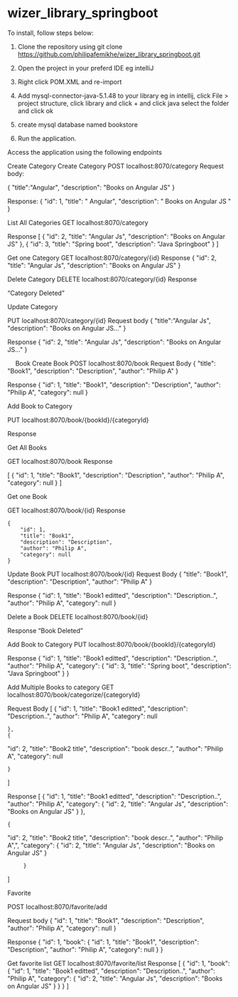 # wizer_library_springboot

To install, follow steps below:

1.  Clone the repository using
    git clone https://github.com/philipafemikhe/wizer_library_springboot.git
    
2. Open the project in your preferd IDE eg intelliJ
3. Right click POM.XML and re-import
4. Add mysql-connector-java-5.1.48 to your library
    eg in intellij, click File > project structure,
    click library and click + and click java
    select the folder and click ok
5. create mysql database named bookstore
6. Run the application.

Access the application using the following endpoints

Create Category
Create Category
POST	localhost:8070/category
Request body: 

{
    "title":"Angular",
    "description": "Books on Angular JS"
}

Response:
{
    "id": 1,
    "title": " Angular",
    "description": " Books on Angular JS "
}



List All Categories
GET	localhost:8070/category

Response
[
    {
        "id": 2,
        "title": "Angular Js",
        "description": "Books on Angular JS"
    },
    {
        "id": 3,
        "title": "Spring boot",
        "description": "Java Springboot"
    }
]





Get one Category
GET	localhost:8070/category/{id}
Response
{
    "id": 2,
    "title": "Angular Js",
    "description": "Books on Angular JS"
}

Delete Category
DELETE	 localhost:8070/category/{id}
Response

“Category Deleted”


Update Category

PUT	localhost:8070/category/{id}
Request body
{
    "title":"Angular Js",
    "description": "Books on Angular JS…"
}

Response
{
    "id": 2,
    "title": "Angular Js",
    "description": "Books on Angular JS…"
}

 
Book
Create Book
POST	localhost:8070/book
Request Body
{
    "title": "Book1",
    "description": "Description",
    "author": "Philip A"
}

Response
{
    "id": 1,
    "title": "Book1",
    "description": "Description",
    "author": "Philip A",
    "category": null
}


Add Book to Category

PUT	localhost:8070/book/{bookId}/{categoryId}

Response



Get All Books

GET	localhost:8070/book
Response

[
    {
        "id": 1,
        "title": "Book1",
        "description": "Description",
        "author": "Philip A",
        "category": null
    }
]


Get one Book

GET	localhost:8070/book/{id}
Response


    {
        "id": 1,
        "title": "Book1",
        "description": "Description",
        "author": "Philip A",
        "category": null
    }

Update Book
PUT	localhost:8070/book/{id}
Request Body
{
"title": "Book1",
"description": "Description",
"author": "Philip A"
}

Response
{
    "id": 1,
    "title": "Book1 editted",
    "description": "Description..",
    "author": "Philip A",
    "category": null
}


Delete a Book
DELETE		localhost:8070/book/{id}

Response
“Book Deleted”

Add  Book to Category
PUT 	localhost:8070/book/{bookId}/{categoryId}

Response
{
    "id": 1,
    "title": "Book1 editted",
    "description": "Description..",
    "author": "Philip A",
    "category": {
        "id": 3,
        "title": "Spring boot",
        "description": "Java Springboot"
    }
}


Add Multiple Books to category
GET	localhost:8070/book/categorize/{categoryId}

Request Body
[
	{
		"id": 1,
    		"title": "Book1 editted",
    		"description": "Description..",
    		"author": "Philip A",
    		"category": null

	},
	{
"id": 2,
    		"title": "Book2 title",
    		"description": "book descr..",
   		"author": "Philip A",
    		"category": null


	}
]

Response
[
    {
        "id": 1,
        "title": "Book1 editted",
        "description": "Description..",
        "author": "Philip A",
        "category": {
            "id": 2,
            "title": "Angular Js",
            "description": "Books on Angular JS"
        }
    },

    {
"id": 2,
    	"title": "Book2 title",
    	"description": "book descr..",
   	"author": "Philip A",",
        "category": {
            "id": 2,
            "title": "Angular Js",
            "description": "Books on Angular JS"
        }

         }
]


Favorite

POST	localhost:8070/favorite/add

Request body
{
        "id": 1,
        "title": "Book1",
        "description": "Description",
        "author": "Philip A",
        "category": null
    }

Response
{
    "id": 1,
    "book": {
        "id": 1,
        "title": "Book1",
        "description": "Description",
        "author": "Philip A",
        "category": null
    }
}

Get favorite list
GET	localhost:8070/favorite/list
Response
[
    {
        "id": 1,
        "book": {
            "id": 1,
            "title": "Book1 editted",
            "description": "Description..",
            "author": "Philip A",
            "category": {
                "id": 2,
                "title": "Angular Js",
                "description": "Books on Angular JS"
            }
        }
    }
]





